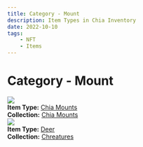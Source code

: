 ```yaml
---
title: Category - Mount
description: Item Types in Chia Inventory
date: 2022-10-10
tags:
    - NFT
    - Items
---
```


# Category - Mount
<div class="item_type_thumbnail">
<a href="../../Types/Mount/Chia_Mounts/magic_marmot_Chia_Mounts_00001_00100/"><img loading="lazy" src="https://rqy2tog3vumta54anubkiddl57lr5vequo4w2ouppvcnhacuonta.arweave.net/jDGpuNutGTB3gG0CpAxr79ce1JCjuW06j31E04BUc2Y"></a><br/>
<div><strong>Item Type:</strong> <a href="../../Types/Mount/Chia_Mounts/magic_marmot_Chia_Mounts_00001_00100/">Chia Mounts</a></div>
<div><strong>Collection:</strong> <a href="https://www.spacescan.io/xch/nft/collection/col1ykj00rq56xs235zumwcwa3w7j927cqfgqatvp795q4wav5fs5hrqu668my">Chia Mounts</a></div>
</div>
<div class="item_type_thumbnail">
<a href="../../Types/Mount/Deer/Majestic_Deer_00001_00100/"><img loading="lazy" src="https://wrpw756ja63ekodvnur3ybmvwbumzfgjhtftddv7yher4bkohida.arweave.net/tF9v98kHtkU4dW0jvAWVsGjMlMk8yzGOv8HJHgVOOgY"></a><br/>
<div><strong>Item Type:</strong> <a href="../../Types/Mount/Deer/Majestic_Deer_00001_00100/">Deer</a></div>
<div><strong>Collection:</strong> <a href="https://www.spacescan.io/xch/nft/collection/col1w0h8kkkh37sfvmhqgd4rac0m0llw4mwl69n53033h94fezjp6jaq4pcd3g">Chreatures</a></div>
</div>

